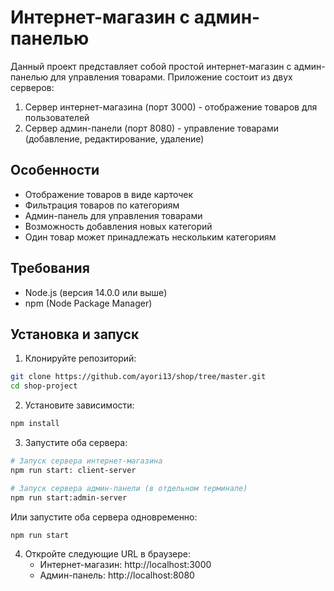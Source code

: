 # Интернет-магазин с админ-панелью

Данный проект представляет собой простой интернет-магазин с админ-панелью для управления товарами. Приложение состоит из двух серверов:
1. Сервер интернет-магазина (порт 3000) - отображение товаров для пользователей
2. Сервер админ-панели (порт 8080) - управление товарами (добавление, редактирование, удаление)

## Особенности

- Отображение товаров в виде карточек
- Фильтрация товаров по категориям
- Админ-панель для управления товарами
- Возможность добавления новых категорий
- Один товар может принадлежать нескольким категориям

## Требования

- Node.js (версия 14.0.0 или выше)
- npm (Node Package Manager)

## Установка и запуск

1. Клонируйте репозиторий:
```bash
git clone https://github.com/ayori13/shop/tree/master.git
cd shop-project
```

2. Установите зависимости:
```bash
npm install
```

3. Запустите оба сервера:
```bash
# Запуск сервера интернет-магазина
npm run start: client-server

# Запуск сервера админ-панели (в отдельном терминале)
npm run start:admin-server
```

Или запустите оба сервера одновременно:
```bash
npm run start
```

4. Откройте следующие URL в браузере:
   - Интернет-магазин: http://localhost:3000
   - Админ-панель: http://localhost:8080
